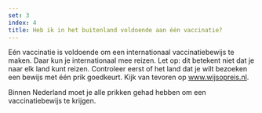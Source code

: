 ```yaml
---
set: 3
index: 4
title: Heb ik in het buitenland voldoende aan één vaccinatie?  
---
```

Eén vaccinatie is voldoende om een internationaal vaccinatiebewijs te maken. Daar kun je internationaal mee reizen. Let op: dit betekent niet dat je naar elk land kunt reizen. Controleer eerst of het land dat je wilt bezoeken een bewijs met één prik goedkeurt. Kijk van tevoren op <a href="https://www.wijsopreis.nl" rel="noopener noreferrer" target="_blank">www.wijsopreis.nl</a>. 

Binnen Nederland moet je alle prikken gehad hebben om een vaccinatiebewijs te krijgen.
 